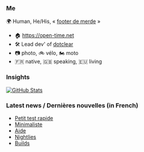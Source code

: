 ### Me

🌍 Human, He/His, « [footer de merde](https://open-time.net/post/2013/07/17/La-veritable-histoire-du-Footer-de-merde-) » 
* 🏠 https://open-time.net 
* 🛠️ Lead dev' of [dotclear](https://git.dotclear.org/dev/dotclear)
* 📷 photo, 🚲 vélo, 🏍️ moto 
* 🇫🇷 native, 🇬🇧 speaking, 🇪🇺 living

### Insights

[![GitHub Stats](https://github-readme-stats-sigma-five.vercel.app/api?username=franck-paul)](https://github.com/franck-paul)

### Latest news / Dernières nouvelles (in French)

<!-- BLOG-POST-LIST:START -->
- [Petit test rapide](https://open-time.net/post/2025/08/02/Petit-test-rapide)
- [Minimaliste](https://open-time.net/post/2025/08/01/Minimaliste)
- [Aide](https://open-time.net/post/2025/07/31/Aide)
- [Nightlies](https://open-time.net/post/2025/07/30/Nightlies)
- [Builds](https://open-time.net/post/2025/07/29/Builds)
<!-- BLOG-POST-LIST:END -->
